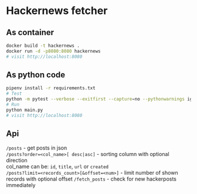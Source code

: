 Hackernews fetcher
==================

As container
------------

```bash
docker build -t hackernews .
docker run -d -p8080:8080 hackernews
# visit http://localhost:8080
```

As python code
--------------

```bash
pipenv install -r requirements.txt
# Test
python -m pytest --verbose --exitfirst --capture=no --pythonwarnings ignore::DeprecationWarning
# Run
python main.py
# visit http://localhost:8080
```

Api
---

`/posts` - get posts in json  
`/posts?order=<col_name>[ desc|asc]` - sorting column with optional direction  
col_name can be: `id`, `title`, `url` or `created`  
`/posts?limit=<records_count>[&offset=<num>]` - limit number of shown records with optional offset
`/fetch_posts` - check for new hackerposts immediately 